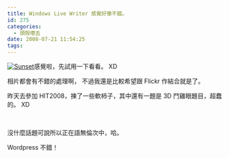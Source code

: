 ```yaml
---
title: Windows Live Writer 感覺好像不錯。
id: 275
categories:
  - 頭殼壞去
date: 2008-07-21 11:54:25
tags:
---
```


[![Sunset](http://munouzin.files.wordpress.com/2008/07/sunset-thumb.jpg)](http://munouzin.files.wordpress.com/2008/07/sunset.jpg)感覺啦，先試用一下看看。 XD 

相片都會有不錯的處理啊，
不過我還是比較希望跟 Flickr 作結合就是了。

昨天去參加 HIT2008，揀了一些軟柿子，其中還有一題是 3D 鬥雞眼題目，超蠢的。 XD

&nbsp;

沒什麼話題可說所以正在語無倫次中，哈。

Wordpress 不錯！